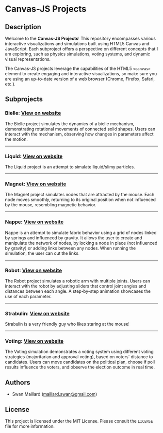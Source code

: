 # Canvas-JS Projects

## Description

Welcome to the **Canvas-JS Projects**! This repository encompasses various interactive visualizations and simulations built using HTML5 Canvas and JavaScript. Each subproject offers a perspective on different concepts that I am exploring, such as physics simulations, voting systems, and dynamic visual representations.

The Canvas-JS projects leverage the capabilities of the HTML5 `<canvas>` element to create engaging and interactive visualizations, so make sure you are using an up-to-date version of a web browser (Chrome, Firefox, Safari, etc.).

## Subprojects

### Bielle: [View on website](https://swan-maillard.github.io/canvas-js/bielle.html)

The Bielle project simulates the dynamics of a bielle mechanism, demonstrating rotational movements of connected solid shapes. Users can interact with the mechanism, observing how changes in parameters affect the motion.

---

### Liquid: [View on website](https://swan-maillard.github.io/canvas-js/liquid.html)

The Liquid project is an attempt to simulate liquid/slimy particles.

---

### Magnet: [View on website](https://swan-maillard.github.io/canvas-js/magnet.html)

The Magnet project simulates nodes that are attracted by the mouse. Each node moves smoothly, returning to its original position when not influenced by the mouse, resembling magnetic behavior.

---

### Nappe: [View on website](https://swan-maillard.github.io/canvas-js/nappe.html)

Nappe is an attempt to simulate fabric behavior using a grid of nodes linked by springs and influenced by gravity. It allows the user to create and manipulate the network of nodes, by locking a node in place (not influenced by gravity) or adding links between any nodes. When running the simulation, the user can cut the links.

---

### Robot: [View on website](https://swan-maillard.github.io/canvas-js/robot.html)

The Robot project simulates a robotic arm with multiple joints. Users can interact with the robot by adjusting sliders that control joint angles and distances between each angle. A step-by-step animation showcases the use of each parameter.

---

### Strabulin: [View on website](https://swan-maillard.github.io/canvas-js/strabulin.html)

Strabulin is a very friendly guy who likes staring at the mouse!

---

### Voting: [View on website](https://swan-maillard.github.io/canvas-js/voting.html)

The Voting simulation demonstrates a voting system using different voting strategies (majoritarian and approval voting), based on voters' distance to candidates. Users can move candidates on the political plan, choose if poll results influence the voters, and observe the election outcome in real time.

## Authors

- Swan Maillard (maillard.swan@gmail.com)

## License

This project is licensed under the MIT License. Please consult the `LICENSE` file for more information.
